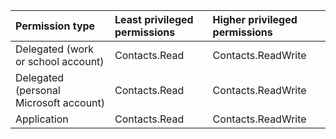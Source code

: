 |Permission type|Least privileged permissions|Higher privileged permissions|
|:---|:---|:---|
|Delegated (work or school account)|Contacts.Read|Contacts.ReadWrite|
|Delegated (personal Microsoft account)|Contacts.Read|Contacts.ReadWrite|
|Application|Contacts.Read|Contacts.ReadWrite|